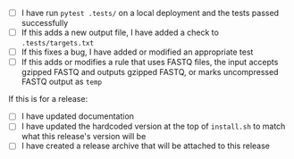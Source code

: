 * [ ] I have run `pytest .tests/` on a local deployment and the tests passed successfully
* [ ] If this adds a new output file, I have added a check to `.tests/targets.txt`
* [ ] If this fixes a bug, I have added or modified an appropriate test
* [ ] If this adds or modifies a rule that uses FASTQ files, the input accepts gzipped FASTQ and outputs gzipped FASTQ, or marks uncompressed FASTQ output as `temp`

If this is for a release:
* [ ] I have updated documentation
* [ ] I have updated the hardcoded version at the top of `install.sh` to match what this release's version will be
* [ ] I have created a release archive that will be attached to this release